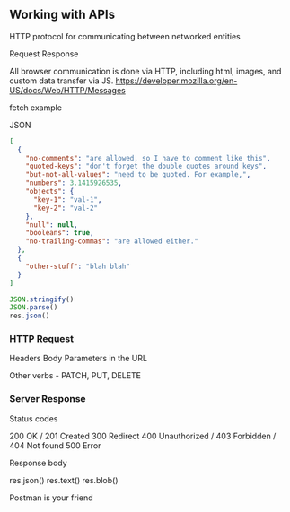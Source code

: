 ## Working with APIs

HTTP protocol for communicating between networked entities  

Request
Response

All browser communication is done via HTTP, including html, images, and custom data transfer via JS.
https://developer.mozilla.org/en-US/docs/Web/HTTP/Messages

fetch example

JSON

```json
[
  {
    "no-comments": "are allowed, so I have to comment like this",
    "quoted-keys": "don't forget the double quotes around keys",
    "but-not-all-values": "need to be quoted. For example,",
    "numbers": 3.1415926535,
    "objects": {
      "key-1": "val-1",
      "key-2": "val-2"
    },
    "null": null,
    "booleans": true,
    "no-trailing-commas": "are allowed either."
  },
  {
    "other-stuff": "blah blah"
  }
]
```

```js
JSON.stringify()
JSON.parse()
res.json()
```

### HTTP Request

Headers
Body
Parameters in the URL

Other verbs - PATCH, PUT, DELETE

### Server Response

Status codes

200 OK / 201 Created
300 Redirect
400 Unauthorized / 403 Forbidden / 404 Not found
500 Error

Response body

res.json()
res.text()
res.blob()

Postman is your friend
